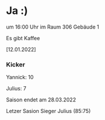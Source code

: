 
# Ja :)


um 16:00 Uhr im Raum 306 Gebäude 1

Es gibt Kaffee


<!---![image](https://user-images.githubusercontent.com/73311547/125851712-3934142d-7930-4613-8163-7ba796f7bffd.png)-->

[12.01.2022]


### Kicker

Yannick: 10

Julius:  7

Saison endet am 28.03.2022

Letzer Sasion Sieger Julius (85:75)

